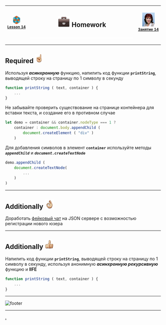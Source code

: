 [footer]: https://github.com/garevna/js-course/raw/master/images/a-level-ico.png?raw=true
[hw-40]: https://raw.githubusercontent.com/garevna/a-level-js-lessons/master/ico/briefcase-40.png
[point-30]: https://raw.githubusercontent.com/garevna/a-level-js-lessons/master/ico/point_up-30.png
[ok-30]: https://raw.githubusercontent.com/garevna/a-level-js-lessons/master/ico/ok-30.png
[super-30]: https://raw.githubusercontent.com/garevna/a-level-js-lessons/master/ico/super-30.png
[ico25]: https://raw.githubusercontent.com/garevna/a-level-js-lessons/master/ico/a-level-25.png
[space-800]: https://raw.githubusercontent.com/garevna/a-level-js-lessons/master/ico/space-800.png
[me]: https://raw.githubusercontent.com/garevna/a-level-js-lessons/master/ico/myPhoto-40.png "Ⓒ Irina Fylyppova ( garevna ) 2019"

[lesson]: ../lessons/lesson-14.md

| ![ico25] <br/><sup>[**Lesson&nbsp;14**][lesson]</sup> | <h2>![hw-40] Homework</h2>![space-800] | ![me] <br/><sup>[**Занятие&nbsp;14**][lesson]</sup> |
|-|-|-|

______________________________________________________________________________

## Required ![point-30]

Используя **_асинхронную_** функцию, напилить код функции **`printString`**, выводящей строку на страницу по 1 символу в секунду

```javascript
function printString ( text, container ) {
    ...
}
```

Не забывайте проверить существование на странице контейнера для вставки текста, и создание его в противном случае

```javascript
let demo = container && container.nodeType === 1 ?
    container : document.body.appendChild (
        document.createElement ( "div" )
    )
```

Для добавления символов в элемент **`container`** используйте методы **_`appendChild`_** и **_`document.createTextNode`_**

```javascript
demo.appendChild (
    document.createTextNode(
        ...
    )
)
```

______________________________________________________________________________

## Additionally ![ok-30]

Доработать [фейковый чат](Fake-chat) на  JSON сервере с возможностью регистрации нового юзера

______________________________________________________________________________

## Additionally ![super-30]

Напилить код функции **`printString`**, выводящей строку на страницу по 1 символу в секунду, используя анонимную **_асинхронную рекурсивную_** функцию и **IIFE**

```javascript
function printString ( text, container ) {
    ...
}
```

______________________________________________________________________________

![footer]

______________________________________________________________________________

[.](hw-14-answers.md)
